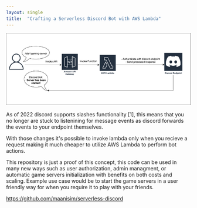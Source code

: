 ```yaml
---
layout: single
title:  "Crafting a Serverless Discord Bot with AWS Lambda"
---
```


![Preview](./../assets/img/serverless-discord-architecture.png)

As of 2022 discord supports slashes functionality [1], this means that you no longer are stuck to listenining for message events as discord forwards the events to your endpoint themselves.

With those changes it's possible to invoke lambda only when you recieve a request making it much cheaper to utilize AWS Lambda to perform bot actions.

This repository is just a proof of this concept, this code can be used in many new ways such as user authorization, admin managment, or automatic game servers initialization with benefits on both costs and scaling. Example use case would be to start the game servers in a user friendly way for when you require it to play with your friends.

https://github.com/maanisim/serverless-discord
